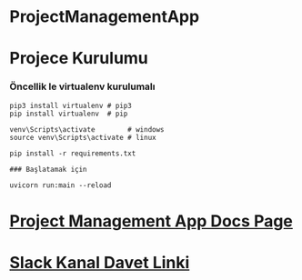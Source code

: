 # ProjectManagementApp

# Projece Kurulumu

### Öncellik le virtualenv kurulumalı
```
pip3 install virtualenv # pip3
pip install virtualenv  # pip

venv\Scripts\activate        # windows
source venv\Scripts\activate # linux

pip install -r requirements.txt

### Başlatamak için

uvicorn run:main --reload

```
# [Project Management App Docs Page](http://0.0.0.0:8000/docs)
# [Slack Kanal Davet Linki](https://join.slack.com/t/heybooster-workspace/shared_invite/zt-1gw43hffk-lRnLHx_U3ui21Lp3VHaxdw)
